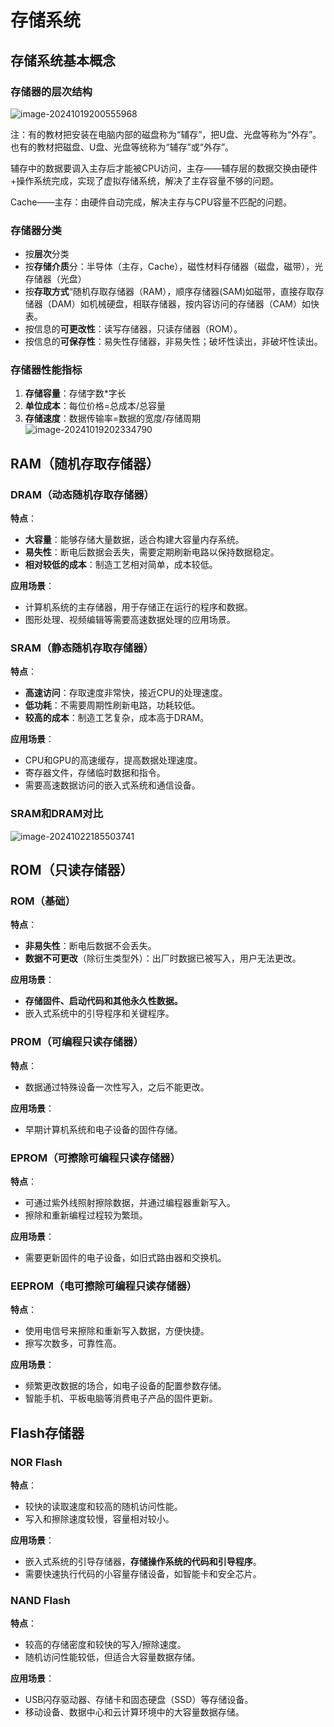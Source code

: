 # 存储系统

## 存储系统基本概念

### 存储器的层次结构

![image-20241019200555968](figure\image-20241019200555968.png)

注：有的教材把安装在电脑内部的磁盘称为“辅存”，把U盘、光盘等称为“外存”。也有的教材把磁盘、U盘、光盘等统称为“辅存”或“外存”。

辅存中的数据要调入主存后才能被CPU访问，主存——辅存层的数据交换由硬件+操作系统完成，实现了虚拟存储系统，解决了主存容量不够的问题。

Cache——主存：由硬件自动完成，解决主存与CPU容量不匹配的问题。

### 存储器分类

- 按**层次**分类
- 按**存储介质**分：半导体（主存，Cache），磁性材料存储器（磁盘，磁带），光存储器（光盘）
- 按**存取方式**“随机存取存储器（RAM），顺序存储器(SAM)如磁带，直接存取存储器（DAM）如机械硬盘，相联存储器，按内容访问的存储器（CAM）如快表。
- 按信息的**可更改性**：读写存储器，只读存储器（ROM）。
- 按信息的**可保存性**：易失性存储器，非易失性；破坏性读出，非破坏性读出。

### 存储器性能指标

1. **存储容量**：存储字数*字长
2. **单位成本**：每位价格=总成本/总容量
3. **存储速度**：数据传输率=数据的宽度/存储周期![image-20241019202334790](C:\Users\z3254406361\AppData\Roaming\Typora\typora-user-images\image-20241019202334790.png)

## RAM（随机存取存储器）

### DRAM（动态随机存取存储器）

**特点**：

- **大容量**：能够存储大量数据，适合构建大容量内存系统。
- **易失性**：断电后数据会丢失，需要定期刷新电路以保持数据稳定。
- **相对较低的成本**：制造工艺相对简单，成本较低。

**应用场景**：

- 计算机系统的主存储器，用于存储正在运行的程序和数据。
- 图形处理、视频编辑等需要高速数据处理的应用场景。

### SRAM（静态随机存取存储器）

**特点**：

- **高速访问**：存取速度非常快，接近CPU的处理速度。
- **低功耗**：不需要周期性刷新电路，功耗较低。
- **较高的成本**：制造工艺复杂，成本高于DRAM。

**应用场景**：

- CPU和GPU的高速缓存，提高数据处理速度。
- 寄存器文件，存储临时数据和指令。
- 需要高速数据访问的嵌入式系统和通信设备。

### SRAM和DRAM对比

![image-20241022185503741](C:\Users\z3254406361\AppData\Roaming\Typora\typora-user-images\image-20241022185503741.png)

## ROM（只读存储器）

### ROM（基础）

**特点**：

- **非易失性**：断电后数据不会丢失。
- **数据不可更改**（除衍生类型外）：出厂时数据已被写入，用户无法更改。

**应用场景**：

- **存储固件、启动代码和其他永久性数据。**
- 嵌入式系统中的引导程序和关键程序。

### PROM（可编程只读存储器）

**特点**：

- 数据通过特殊设备一次性写入，之后不能更改。

**应用场景**：

- 早期计算机系统和电子设备的固件存储。

### EPROM（可擦除可编程只读存储器）

**特点**：

- 可通过紫外线照射擦除数据，并通过编程器重新写入。
- 擦除和重新编程过程较为繁琐。

**应用场景**：

- 需要更新固件的电子设备，如旧式路由器和交换机。

### EEPROM（电可擦除可编程只读存储器）

**特点**：

- 使用电信号来擦除和重新写入数据，方便快捷。
- 擦写次数多，可靠性高。

**应用场景**：

- 频繁更改数据的场合，如电子设备的配置参数存储。
- 智能手机、平板电脑等消费电子产品的固件更新。

## Flash存储器

### NOR Flash

**特点**：

- 较快的读取速度和较高的随机访问性能。
- 写入和擦除速度较慢，容量相对较小。

**应用场景**：

- 嵌入式系统的引导存储器，**存储操作系统的代码和引导程序**。
- 需要快速执行代码的小容量存储设备，如智能卡和安全芯片。

### NAND Flash

**特点**：

- 较高的存储密度和较快的写入/擦除速度。
- 随机访问性能较低，但适合大容量数据存储。

**应用场景**：

- USB闪存驱动器、存储卡和固态硬盘（SSD）等存储设备。
- 移动设备、数据中心和云计算环境中的大容量数据存储。

